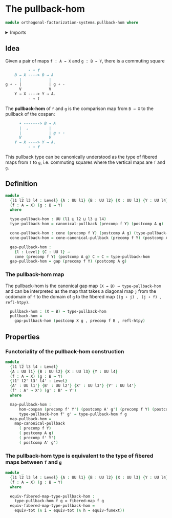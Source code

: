 # The pullback-hom

```agda
module orthogonal-factorization-systems.pullback-hom where
```

<details><summary>Imports</summary>

```agda
open import foundation.cones-pullbacks
open import foundation.dependent-pair-types
open import foundation.equivalences
open import foundation.fibered-maps
open import foundation.function-extensionality
open import foundation.functions
open import foundation.functoriality-dependent-pair-types
open import foundation.homotopies
open import foundation.morphisms-cospans
open import foundation.pullbacks
open import foundation.universe-levels
```

</details>

## Idea

Given a pair of maps `f : A → X` and `g : B → Y`, there is a commuting square

```md
          - ∘ f
    B → X ----> B → A
      |            |
g ∘ - |            | g ∘ -
      V            V
    Y → X ----> Y → A.
          - ∘ f
```

The **pullback-hom** of `f` and `g` is the comparison map from `B → X` to the
pullback of the cospan:

```md
      ∙ -------> B → A
      |  ⌟         |
      |            | g ∘ -
      V            V
    Y → X ----> Y → A.
          - ∘ f
```

This pullback type can be canonically understood as the type of fibered maps
from `f` to `g`, i.e. commuting squares where the vertical maps are `f` and `g`.

## Definition

```agda
module _
  {l1 l2 l3 l4 : Level} {A : UU l1} {B : UU l2} {X : UU l3} {Y : UU l4}
  (f : A → X) (g : B → Y)
  where

  type-pullback-hom : UU (l1 ⊔ l2 ⊔ l3 ⊔ l4)
  type-pullback-hom = canonical-pullback (precomp f Y) (postcomp A g)

  cone-pullback-hom : cone (precomp f Y) (postcomp A g) (type-pullback-hom)
  cone-pullback-hom = cone-canonical-pullback (precomp f Y) (postcomp A g)

  gap-pullback-hom :
    {l : Level} {C : UU l} →
    cone (precomp f Y) (postcomp A g) C → C → type-pullback-hom
  gap-pullback-hom = gap (precomp f Y) (postcomp A g)
```

### The pullback-hom map

The pullback-hom is the canonical gap map `(X → B) → type-pullback-hom` and can
be interpreted as the map that takes a diagonal map `j` from the codomain of `f`
to the domain of `g` to the fibered map `((g ∘ j) , (j ∘ f) , refl-htpy)`.

```agda
  pullback-hom : (X → B) → type-pullback-hom
  pullback-hom =
    gap-pullback-hom (postcomp X g , precomp f B , refl-htpy)
```

## Properties

### Functoriality of the pullback-hom construction

```agda
module _
  {l1 l2 l3 l4 : Level}
  {A : UU l1} {B : UU l2} {X : UU l3} {Y : UU l4}
  (f : A → X) (g : B → Y)
  {l1' l2' l3' l4' : Level}
  {A' : UU l1'} {B' : UU l2'} {X' : UU l3'} {Y' : UU l4'}
  (f' : A' → X') (g' : B' → Y')
  where

  map-pullback-hom :
      hom-cospan (precomp f' Y') (postcomp A' g') (precomp f Y) (postcomp A g) →
      type-pullback-hom f' g' → type-pullback-hom f g
  map-pullback-hom =
    map-canonical-pullback
      ( precomp f Y)
      ( postcomp A g)
      ( precomp f' Y')
      ( postcomp A' g')
```

### The pullback-hom type is equivalent to the type of fibered maps between `f` and `g`

```agda
module _
  {l1 l2 l3 l4 : Level} {A : UU l1} {B : UU l2} {X : UU l3} {Y : UU l4}
  (f : A → X) (g : B → Y)
  where

  equiv-fibered-map-type-pullback-hom :
    type-pullback-hom f g ≃ fibered-map f g
  equiv-fibered-map-type-pullback-hom =
    equiv-tot (λ i → equiv-tot (λ h → equiv-funext))
```
